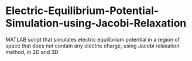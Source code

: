 # Electric-Equilibrium-Potential-Simulation-using-Jacobi-Relaxation
MATLAB script that simulates electric equilibrium potential in a region of space that does not contain any electric charge, using Jacobi relaxation method, in 2D and 3D
